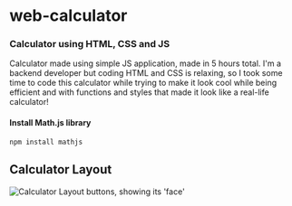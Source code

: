 <h1>web-calculator</h1>
<h3>Calculator using HTML, CSS and JS</h3>

<div>Calculator made using simple JS application, made in 5 hours total. I'm a backend developer but coding HTML and CSS is relaxing, so I took some time to code this calculator while trying to make it look cool while being efficient and with functions and styles that made it look like a real-life calculator!<br>

<h4>Install Math.js library</h4>

```
npm install mathjs
```

  <h2>Calculator Layout</h2>
  <div>
    <img src="https://github.com/deveju/web-calculator/assets/117952692/afefa5bb-24db-430b-b2a3-0de8b9fa77d0" alt="Calculator Layout buttons, showing its 'face'">
  </div>
</div>

